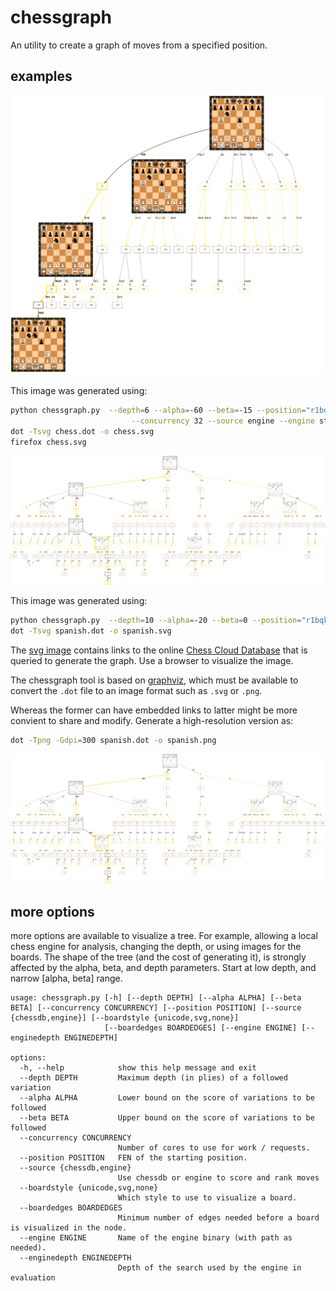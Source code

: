 # chessgraph

An utility to create a graph of moves from a specified position.

## examples

![A screenshot of a graph in the browser](screenshot.png)

This image was generated using:

```bash
python chessgraph.py  --depth=6 --alpha=-60 --beta=-15 --position="r1bqkbnr/pppp1ppp/2n5/1B2p3/4P3/5N2/PPPP1PPP/RNBQK2R b KQkq - 3 3"\
                           --concurrency 32 --source engine --engine stockfish --enginedepth 22 --boardstyle svg > chess.dot
dot -Tsvg chess.dot -o chess.svg
firefox chess.svg

```

![Spanish](spanish.svg)

This image was generated using:

```bash
python chessgraph.py  --depth=10 --alpha=-20 --beta=0 --position="r1bqkbnr/pppp1ppp/2n5/1B2p3/4P3/5N2/PPPP1PPP/RNBQK2R b KQkq - 3 3" > spanish.dot
dot -Tsvg spanish.dot -o spanish.svg
```

The [svg image](https://github.com/vondele/chessgraph/raw/main/spanish.svg) contains links
to the online [Chess Cloud Database](https://chessdb.cn/queryc_en/) that is queried to generate the graph. 
Use a browser to visualize the image.

The chessgraph tool is based on [graphviz](https://graphviz.org/), which must be available to convert the `.dot` file to an image format such as `.svg` or `.png`.

Whereas the former can have embedded links to latter might be more convient to share and modify. Generate a high-resolution version as:

```bash
dot -Tpng -Gdpi=300 spanish.dot -o spanish.png
```

![Spanish](spanish.png)

## more options

more options are available to visualize a tree. For example, allowing a local chess engine for analysis, changing the depth, or using images for the boards. The shape of the tree (and the cost of generating it), is strongly affected by the alpha, beta, and depth parameters. Start at low depth, and narrow [alpha, beta] range.

```
usage: chessgraph.py [-h] [--depth DEPTH] [--alpha ALPHA] [--beta BETA] [--concurrency CONCURRENCY] [--position POSITION] [--source {chessdb,engine}] [--boardstyle {unicode,svg,none}]
                     [--boardedges BOARDEDGES] [--engine ENGINE] [--enginedepth ENGINEDEPTH]

options:
  -h, --help            show this help message and exit
  --depth DEPTH         Maximum depth (in plies) of a followed variation
  --alpha ALPHA         Lower bound on the score of variations to be followed
  --beta BETA           Upper bound on the score of variations to be followed
  --concurrency CONCURRENCY
                        Number of cores to use for work / requests.
  --position POSITION   FEN of the starting position.
  --source {chessdb,engine}
                        Use chessdb or engine to score and rank moves
  --boardstyle {unicode,svg,none}
                        Which style to use to visualize a board.
  --boardedges BOARDEDGES
                        Minimum number of edges needed before a board is visualized in the node.
  --engine ENGINE       Name of the engine binary (with path as needed).
  --enginedepth ENGINEDEPTH
                        Depth of the search used by the engine in evaluation
```
